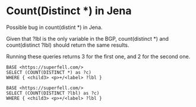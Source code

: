 # Count(Distinct *) in Jena

Possible bug in count(distint *) in Jena.

Given that ?lbl is the only variable in the BGP, count(distinct *) and count(distinct ?lbl) should return the same results.

Running these queries returns 3 for the first one, and 2 for the second one.

```
BASE <https://superfell.com/>
SELECT (COUNT(DISTINCT *) as ?c)
WHERE { <child3> <p>+/<label> ?lbl }
```

```
BASE <https://superfell.com/>
SELECT (COUNT(DISTINCT ?lbl) as ?c)
WHERE { <child3> <p>+/<label> ?lbl }
```